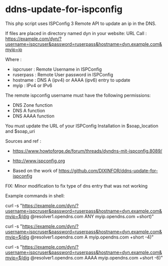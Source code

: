 ddns-update-for-ispconfig
=========================

This php script uses ISPConfig 3 Remote API to update an ip in the DNS.

If files are placed in directory named dyn in your website:
URL Call : https://example.com/dyn/?username=ispcruser&password=ruserpass&hostname=dyn.example.com&myip=ip

Where :
  - ispcruser : Remote Username in ISPConfig
  - ruserpass : Remote User password in ISPConfig
  - hostname : DNS A (ipv4) or AAAA (ipv6) entry to update
  - myip : IPv4 or IPv6
  
The remote ispconfig username must have the following permissions: 
  - DNS Zone function
  - DNS A function
  - DNS AAAA function

You must update the URL of your ISPConfig Installation in $soap_location and $soap_uri

Sources and ref :
- https://www.howtoforge.de/forum/threads/dyndns-mit-ispconfig.8089/
- http://www.ispconfig.org

- Based on the work of https://github.com/DIXINFOR/ddns-update-for-ispconfig



FIX: Minor modification to fix type of dns entry that was not working

Example commands in shell:

curl -s "https://example.com/dyn/?username=ispcruser&password=ruserpass&hostname=dyn.example.com&myip=$(dig @resolver1.opendns.com ANY myip.opendns.com +short)"

curl -s "https://example.com/dyn/?username=ispcruser&password=ruserpass&hostname=dyn.example.com&myip=$(dig @resolver1.opendns.com A myip.opendns.com +short -4)"

curl -s "https://example.com/dyn/?username=ispcruser&password=ruserpass&hostname=dyn.example.com&myip=$(dig @resolver1.opendns.com AAAA myip.opendns.com +short -6)"

